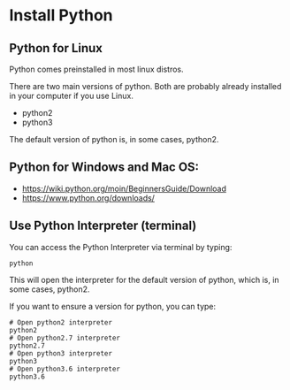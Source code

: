 
# Install Python

## Python for Linux

Python comes preinstalled in most linux distros.

There are two main versions of python. Both are probably already installed in your computer if you use Linux.
- python2
- python3

The default version of python is, in some cases, python2.

## Python for Windows and Mac OS:

- https://wiki.python.org/moin/BeginnersGuide/Download
- https://www.python.org/downloads/


## Use Python Interpreter (terminal)

You can access the Python Interpreter via terminal by typing:
```shell
python
```
This will open the interpreter for the default version of python, which is, in some cases, python2. 

If you want to ensure a version for python, you can type:
```shell
# Open python2 interpreter
python2
# Open python2.7 interpreter
python2.7
# Open python3 interpreter
python3
# Open python3.6 interpreter
python3.6
```
